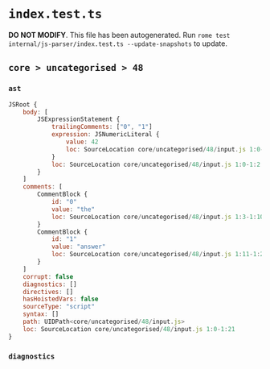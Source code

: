 # `index.test.ts`

**DO NOT MODIFY**. This file has been autogenerated. Run `rome test internal/js-parser/index.test.ts --update-snapshots` to update.

## `core > uncategorised > 48`

### `ast`

```javascript
JSRoot {
	body: [
		JSExpressionStatement {
			trailingComments: ["0", "1"]
			expression: JSNumericLiteral {
				value: 42
				loc: SourceLocation core/uncategorised/48/input.js 1:0-1:2
			}
			loc: SourceLocation core/uncategorised/48/input.js 1:0-1:2
		}
	]
	comments: [
		CommentBlock {
			id: "0"
			value: "the"
			loc: SourceLocation core/uncategorised/48/input.js 1:3-1:10
		}
		CommentBlock {
			id: "1"
			value: "answer"
			loc: SourceLocation core/uncategorised/48/input.js 1:11-1:21
		}
	]
	corrupt: false
	diagnostics: []
	directives: []
	hasHoistedVars: false
	sourceType: "script"
	syntax: []
	path: UIDPath<core/uncategorised/48/input.js>
	loc: SourceLocation core/uncategorised/48/input.js 1:0-1:21
}
```

### `diagnostics`

```

```
